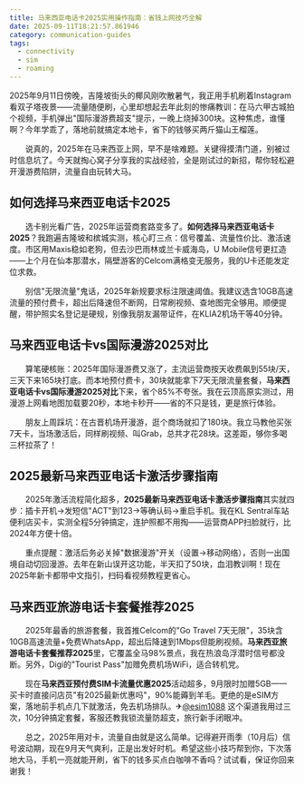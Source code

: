 ```yaml
---
title: 马来西亚电话卡2025实用操作指南：省钱上网技巧全解
date: 2025-09-11T18:21:57.861946
category: communication-guides
tags:
  - connectivity
  - sim
  - roaming
---
```


2025年9月11日傍晚，吉隆坡街头的椰风刚吹散暑气，我正用手机刷着Instagram看双子塔夜景——流量随便刷，心里却想起去年此刻的惨痛教训：在马六甲古城拍个视频，手机弹出"国际漫游费超支"提示，一晚上烧掉300块。这种焦虑，谁懂啊？今年学乖了，落地前就搞定本地卡，省下的钱够买两斤猫山王榴莲。

　　说真的，2025年在马来西亚上网，早不是啥难题。关键得摸清门道，别被过时信息坑了。今天就掏心窝子分享我的实战经验，全是刚试过的新招，帮你轻松避开漫游费陷阱，流量自由玩转大马。

## 如何选择马来西亚电话卡2025

　　选卡别光看广告，2025年运营商套路变多了。**如何选择马来西亚电话卡2025**？我跑遍吉隆坡和槟城实测，核心盯三点：信号覆盖、流量性价比、激活速度。市区用Maxis稳如老狗，但去沙巴雨林或兰卡威海岛，U Mobile信号更扛造——上个月在仙本那潜水，隔壁游客的Celcom满格变无服务，我的U卡还能发定位求救。

　　别信"无限流量"鬼话，2025年新规要求标注限速阈值。我建议选含10GB高速流量的预付费卡，超出后降速但不断网，日常刷视频、查地图完全够用。顺便提醒，带护照实名登记是硬规，别像我朋友漏带证件，在KLIA2机场干等40分钟。

## 马来西亚电话卡vs国际漫游2025对比

　　算笔硬核账：2025年国际漫游费又涨了，主流运营商按天收费飙到55块/天，三天下来165块打底。而本地预付费卡，30块就能拿下7天无限流量套餐，**马来西亚电话卡vs国际漫游2025对比**下来，省个85%不夸张。我在云顶高原实测过，用漫游上网看地图加载要20秒，本地卡秒开——省的不只是钱，更是旅行体验。

　　朋友上周踩坑：在古晋机场开漫游，逛个商场就扣了180块。我立马教他买张7天卡，当场激活后，同样刷视频、叫Grab，总共才花28块。这差距，够你多喝三杯拉茶了！

## 2025最新马来西亚电话卡激活步骤指南

　　2025年激活流程简化超多，**2025最新马来西亚电话卡激活步骤指南**其实就四步：插卡开机→发短信"ACT"到123→等确认码→重启手机。我在KL Sentral车站便利店买卡，实测全程5分钟搞定，连护照都不用掏——运营商APP扫脸就行，比2024年方便十倍。

　　重点提醒：激活后务必关掉"数据漫游"开关（设置→移动网络），否则一出国境自动切回漫游。去年在新山误开这功能，半天扣了50块，血泪教训啊！现在2025年新卡都带中文指引，扫码看视频教程更省心。

## 马来西亚旅游电话卡套餐推荐2025

　　2025年最香的旅游套餐，我首推Celcom的"Go Travel 7天无限"，35块含10GB高速流量+免费WhatsApp，超出后降速到1Mbps但能刷视频。**马来西亚旅游电话卡套餐推荐2025**里，它覆盖全马98%景点，我在热浪岛浮潜时信号都没断。另外，Digi的"Tourist Pass"加赠免费机场WiFi，适合转机党。

　　现在**马来西亚预付费SIM卡流量优惠2025**活动超多，9月限时加赠5GB——买卡时直接问店员"有2025最新优惠吗"，90%能薅到羊毛。更绝的是eSIM方案，落地前手机点几下就激活，免去机场排队。✈[@esim1088](https://t.me/s/esim1088) 这个渠道我用过三次，10分钟搞定套餐，客服还教我锁流量防超支，旅行新手闭眼冲。

　　总之，2025年用对卡，流量自由就是这么简单。记得避开雨季（10月后）信号波动期，现在9月天气爽利，正是出发好时机。希望这些小技巧帮到你，下次落地大马，手机一亮就能开刷，省下的钱多买点白咖啡不香吗？试试看，保证你回来谢我！